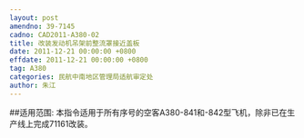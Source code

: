 ```yaml
---
layout: post
amendno: 39-7145
cadno: CAD2011-A380-02
title: 改装发动机吊架前整流罩接近盖板
date: 2011-12-21 00:00:00 +0800
effdate: 2011-12-21 00:00:00 +0800
tag: A380
categories: 民航中南地区管理局适航审定处
author: 朱江
---
```


##适用范围:
本指令适用于所有序号的空客A380-841和-842型飞机，除非已在生产线上完成71161改装。

